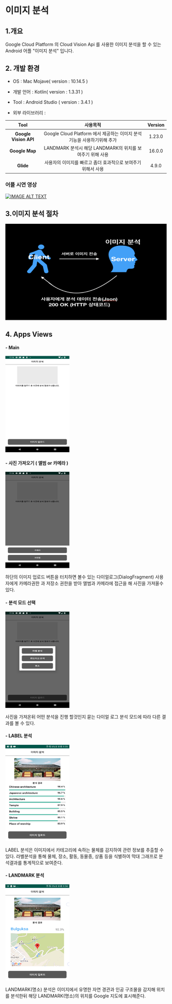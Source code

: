 # 이미지 분석

  ## 1.개요

  Google Cloud Platform 의 Cloud Vision Api 를 사용한 이미지 분석을 할 수 있는 Android 어플 "이미지 분석" 입니다.

  ## 2. 개발 환경

  - OS : Mac Mojave( version : 10.14.5 )

  - 개발 언어 : Kotlin( version : 1.3.31 )

  - Tool : Android Studio ( version : 3.4.1 )

  - 외부 라이브러리 :

   |<center>Tool</center>  |<center>사용목적</center>  |<center>Version</center> |
   |:---------------------:|:-----------------------:|:-----------------------:|
   | **Google Vision API**  | Google Cloud Platform 에서 제공하는 이미지 분석기능을 사용하기위해 추가 | 1.23.0 |
   | **Google Map** | LANDMARK 분석시 해당 LANDMARK의 위치를 보여주기 위해 사용 | 16.0.0 |
   | **Glide** | 사용자의 이미지를 빠르고 좀더 효과적으로 보여주기 위해서 사용 | 4.9.0 |

   ### 어플 시연 영상
   [![IMAGE ALT TEXT](https://img.youtube.com/vi/euhvDLVBtgo/0.jpg)](http://www.youtube.com/watch?v=euhvDLVBtgo "어플 시연 영상")


## 3.이미지 분석 절차
  <img width="700px" height="300px" src="./app/src/main/res/drawable/data_analysis.png"></img>

## 4. Apps Views
  #### - **Main**
  <img width="200px" height="300px" src="./app/src/main/res/drawable/main.png"></img>

  #### - **사진 가져오기** ( 앨범 or 카메라 )
  <img width="200px" height="300px" src="./app/src/main/res/drawable/picture_album.png"></img>

  하단의 이미지 업로드 버튼을 터치하면 볼수 있는 다이얼로그(DialogFragment) 사용자에게 카메라권한 과 저장소 권한을 받아 앨범과 카메라에 접근을 해 사진을 가져올수 있다.

  #### - **분석 모드 선택**
  <img width="200px" height="300px" src="./app/src/main/res/drawable/anlaysis_type.png"></img>

  사진을 가져온뒤 어떤 분석을 진행 할것인지 묻는 다이얼 로그 분석 모드에 따라 다른 결과를 볼 수 있다.

  ####  - **LABEL 분석**
  <img width="200px" height="300px" src="./app/src/main/res/drawable/label_analysis.png"></img>

  LABEL 분석은 이미지에서 카테고리에 속하는 물체를 감지하여 관련 정보를 추출할 수 있다.
  라벨분석을 통해 물체, 장소, 활동, 동물종, 상품 등을 식별하여 막대 그래프로 분석결과를 통계적으로 보여준다.


  ####  - **LANDMARK 분석**
  <img width="200px" height="300px" src="./app/src/main/res/drawable/landmark_analysis.png"></img>

  LANDMARK(명소) 분석은 이미지에서 유명한 자연 경관과 인공 구조물을 감지해 위치를 분석한뒤 해당 LANDMARK(명소)의 위치를 Google 지도에 표시해준다.
